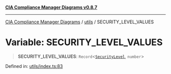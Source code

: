 [**CIA Compliance Manager Diagrams v0.8.7**](../../README.md)

***

[CIA Compliance Manager Diagrams](../../modules.md) / [utils](../README.md) / SECURITY\_LEVEL\_VALUES

# Variable: SECURITY\_LEVEL\_VALUES

> **SECURITY\_LEVEL\_VALUES**: `Record`\<[`SecurityLevel`](../../index/type-aliases/SecurityLevel.md), `number`\>

Defined in: [utils/index.ts:83](https://github.com/Hack23/cia-compliance-manager/blob/c1b03266cad85c2f58531e3fd0aea147fa649ae0/src/utils/index.ts#L83)
